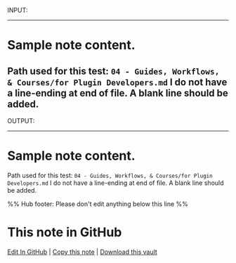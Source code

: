 
INPUT:

---
# Sample note content.
Path used for this test: `04 - Guides, Workflows, & Courses/for Plugin Developers.md`
I do not have a line-ending at end of file. A blank line should be added.
---

OUTPUT:

---
# Sample note content.
Path used for this test: `04 - Guides, Workflows, & Courses/for Plugin Developers.md`
I do not have a line-ending at end of file. A blank line should be added.

%% Hub footer: Please don't edit anything below this line %%

# This note in GitHub

<span class="git-footer">[Edit In GitHub](https://github.dev/obsidian-community/obsidian-hub/blob/main/04%20-%20Guides%2C%20Workflows%2C%20%26%20Courses/for%20Plugin%20Developers.md "git-hub-edit-note") | [Copy this note](https://raw.githubusercontent.com/obsidian-community/obsidian-hub/main/04%20-%20Guides%2C%20Workflows%2C%20%26%20Courses/for%20Plugin%20Developers.md "git-hub-copy-note") | [Download this vault](https://github.com/obsidian-community/obsidian-hub/archive/refs/heads/main.zip "git-hub-download-vault") </span>

